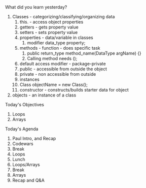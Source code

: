 What did you learn yesterday?

1. Classes - categorizing/classifying/organizing data
   1. this. - access object properties
   2. getters - gets property value
   3. setters - sets property value
   4. properties - data/variable in classes
      1. modifier data_type property;
   5. methods - function - does specific task
      1. public return_type method_name(DataType argName) {}
      2. Calling method needs ();
   6. default access modifier - package-private
   7. public - accessible from outside the object
   8. private - non accessible from outside
   9.  instances
      1. Class objectName = new Class();
   10. constructor - constructs/builds starter data for object
2. objects - an instance of a class


Today's Objectives

1. Loops
2. Arrays

Today's Agenda

1. Paul Intro, and Recap
2. Codewars
3. Break
4. Loops
5. Lunch
6. Loops/Arrays
7. Break
8. Arrays
9. Recap and Q&A